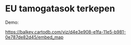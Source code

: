 # EU tamogatasok terkepen

Demo:

https://balkey.cartodb.com/viz/d4e3e908-e1fa-11e5-b981-0e787de82d45/embed_map